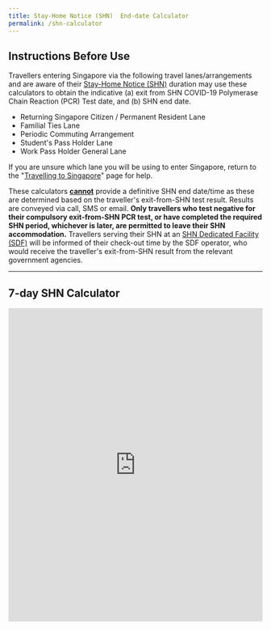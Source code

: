 ```yaml
---
title: Stay-Home Notice (SHN)  End-date Calculator
permalink: /shn-calculator
---
```

## Instructions Before Use 

Travellers entering Singapore via the following travel lanes/arrangements and are aware of their <a href="/health/shn" target="_blank">Stay-Home Notice (SHN)</a> duration may use these calculators to obtain the indicative (a) exit from SHN COVID-19 Polymerase Chain Reaction (PCR) Test date, and (b) SHN end date. 
- Returning Singapore Citizen / Permanent Resident Lane
- Familial Ties Lane
- Periodic Commuting Arrangement 
- Student's Pass Holder Lane
- Work Pass Holder General Lane

If you are unsure which lane you will be using to enter Singapore, return to the "<a href="/arriving/overview" target="_blank">Travelling to Singapore</a>" page for help.

These calculators <u><b>cannot</b></u> provide a definitive SHN end date/time as these are determined based on the traveller's exit-from-SHN test result. Results are conveyed via call, SMS or email. <b>Only travellers who test negative for their compulsory exit-from-SHN PCR test, or have completed the required SHN period, whichever is later, are permitted to leave their SHN accommodation.</b> Travellers serving their SHN at an <a href="/health/shn#sdf" target="_blank">SHN Dedicated Facility (SDF)</a> will be informed of their check-out time by the SDF operator, who would receive the traveller's exit-from-SHN result from the relevant government agencies. 


-----

<div id="cal"></div>

<!--## 10-day SHN Calculator

<iframe width="100%" height="620" src="https://www.checkfirst.gov.sg/c/d0561e7d-ec2d-4575-83a9-274d5629bb8c" frameborder="0" allow="accelerometer; autoplay; clipboard-write; encrypted-media; gyroscope; picture-in-picture" allowfullscreen></iframe>-->

## 7-day SHN Calculator

<iframe width="100%" height="620" src="https://www.checkfirst.gov.sg/c/shn-date-calculator-2" frameborder="0" allow="accelerometer; autoplay; clipboard-write; encrypted-media; gyroscope; picture-in-picture" allowfullscreen></iframe>

<!--## 14+7-day SHN Calculator

<iframe width="100%" height="620" src="https://www.checkfirst.gov.sg/c/shn-date-calculator-3" frameborder="0" allow="accelerometer; autoplay; clipboard-write; encrypted-media; gyroscope; picture-in-picture" allowfullscreen></iframe>


## 21-day SHN Calculator

<iframe width="100%" height="620" src="https://www.checkfirst.gov.sg/c/9858b9c8-950e-4393-93f6-92afc1c47e3e" frameborder="0" allow="accelerometer; autoplay; clipboard-write; encrypted-media; gyroscope; picture-in-picture" allowfullscreen></iframe>-->
